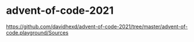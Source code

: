 # advent-of-code-2021

https://github.com/davidhexd/advent-of-code-2021/tree/master/advent-of-code.playground/Sources
